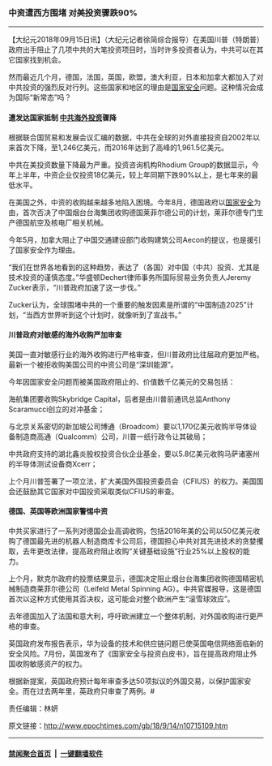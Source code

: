 ### 中资遭西方围堵 对美投资骤跌90%
------------------------

<p>【大纪元2018年09月15日讯】（大纪元记者徐简综合报导）在美国川普（特朗普）政府出手阻止了几项中共的大笔投资项目时，当时许多投资者认为，中共可以在其它国家找到机会。</p>
<p>然而最近几个月，德国，法国，英国，欧盟，澳大利亚，日本和加拿大都加入了对中共投资的强烈反对行列。这些国家和地区的理由是<a href="http://www.epochtimes.com/gb/tag/%E5%9B%BD%E5%AE%B6%E5%AE%89%E5%85%A8.html">国家安全</a>问题。这种情况会成为国际“新常态”吗？</p>
<h4>遭发达国家抵制 <a href="http://www.epochtimes.com/gb/tag/%E4%B8%AD%E5%85%B1%E6%B5%B7%E5%A4%96%E6%8A%95%E8%B5%84.html">中共海外投资</a>骤降</h4>
<p>根据联合国贸易和发展会议汇编的数据，中共在全球的对外直接投资自2002年以来首次下降，至1,246亿美元，而2016年达到了高峰的1,961.5亿美元。</p>
<p>中共在美投资数量下降最为严重。投资咨询机构Rhodium Group的数据显示，今年上半年，中资企业仅投资18亿美元，较上年同期下跌90%以上，是七年来的最低水平。</p>
<p>在美国之外，中资的收购越来越多地陷入困境。今年8月，德国政府以<a href="http://www.epochtimes.com/gb/tag/%E5%9B%BD%E5%AE%B6%E5%AE%89%E5%85%A8.html">国家安全</a>为由，首次否决了中国烟台台海集团收购德国莱菲尔德公司的计划，莱菲尔德专门生产德国航空及核电厂相关机械。</p>
<p>今年5月，加拿大阻止了中国交通建设部门收购建筑公司Aecon的提议，也是援引了国家安全作为理由。</p>
<p>“我们在世界各地看到的这种趋势，表达了（各国）对中国（中共）投资、尤其是技术投资的谨慎态度。”华盛顿Dechert律师事务所国际贸易业务负责人Jeremy Zucker表示，“川普政府加速了这一步伐。”</p>
<p>Zucker认为，全球围堵中共的一个重要的触发因素是所谓的“中国制造2025”计划，“当西方世界听到这个计划时，就像听到了宣战书。”</p>
<h4>川普政府对敏感的海外收购严加审查</h4>
<p>美国一直对敏感行业的海外收购进行严格审查，但川普政府比往届政府更加严格。最新一个被拒收购美国公司的中资公司是“深圳能源”。</p>
<p>今年因国家安全问题而被美国政府阻止的、价值数千亿美元的交易包括：</p>
<p>海航集团要收购Skybridge Capital，后者是由川普前通讯总监Anthony Scaramucci创立的对冲基金；</p>
<p>与北京关系密切的新加坡公司博通（Broadcom）要以1,170亿美元收购半导体设备制造商高通（Qualcomm）公司，川普一纸行政令让其破局；</p>
<p>中共政府支持的湖北鑫炎股权投资合伙企业基金，要以5.8亿美元收购马萨诸塞州的半导体测试设备商Xcerr；</p>
<p>上个月川普签署了一项立法，扩大美国外国投资委员会（CFIUS）的权力。美国国会还鼓励其它国家对中国投资采取类似CFIUS的审查。</p>
<h4>德国、英国等欧洲国家警惕中资</h4>
<p>中共买家进行了一系列对德国企业高调收购，包括2016年美的公司以50亿美元收购了德国最先进的机器人制造商库卡公司后，德国担心中共对其先进技术的贪婪攫取，去年更改法律，提高政府阻止收购“关键基础设施”行业25%以上股权的能力。</p>
<p>上个月，默克尔政府的投票结果显示，德国决定阻止烟台台海集团收购德国精密机械制造商莱菲尔德公司（Leifeld Metal Spinning AG）。中共官媒报导，这是德国首次以这种方式使用其否决权，这可能会对整个欧洲产生“滚雪球效应”。</p>
<p>去年德国加入了法国和意大利，呼吁欧洲建立一个整体机制，对外国收购进行更严格的审查。</p>
<p>英国政府发布报告表示，华为设备的技术和供应链问题已使英国电信网络面临新的安全风险。7月份，英国发布了《国家安全与投资白皮书》，旨在提高政府阻止外国收购敏感资产的权力。</p>
<p>根据新提案，英国政府预计每年审查多达50项拟议的外国交易，以保护国家安全。而在过去两年里，英政府只审查了两例。#</p>
<p>责任编辑：林妍</p>

原文链接：http://www.epochtimes.com/gb/18/9/14/n10715109.htm


------------------------
#### [禁闻聚合首页](https://github.com/gfw-breaker/banned-news/blob/master/README.md) &nbsp;|&nbsp;  [一键翻墙软件](https://github.com/gfw-breaker/nogfw/blob/master/README.md)